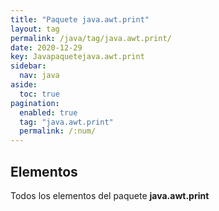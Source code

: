 ```yaml
---
title: "Paquete java.awt.print"
layout: tag
permalink: /java/tag/java.awt.print/
date: 2020-12-29
key: Javapaquetejava.awt.print
sidebar: 
  nav: java
aside: 
  toc: true
pagination: 
  enabled: true
  tag: "java.awt.print"
  permalink: /:num/
---
```


<h2>Elementos</h2>
Todos los elementos del paquete <strong>java.awt.print</strong>
